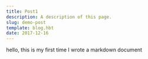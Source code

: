 ```yaml
---
title: Post1
description: A description of this page.
slug: demo-post
template: blog.hbt
date: 2017-12-16
---
```

hello, this is my first time I wrote a markdown document